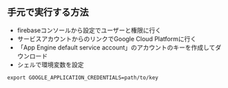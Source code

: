 ## 手元で実行する方法

* firebaseコンソールから設定でユーザーと権限に行く
* サービスアカウントからのリンクでGoogle Cloud Platformに行く
* 「App Engine default service account」のアカウントのキーを作成してダウンロード
* シェルで環境変数を設定

```
export GOOGLE_APPLICATION_CREDENTIALS=path/to/key
```
